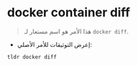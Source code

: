 # docker container diff

> هذا الأمر هو اسم مستعار لـ `docker diff`.

- إعرض التوثيقات للأمر الأصلي:

`tldr docker diff`

